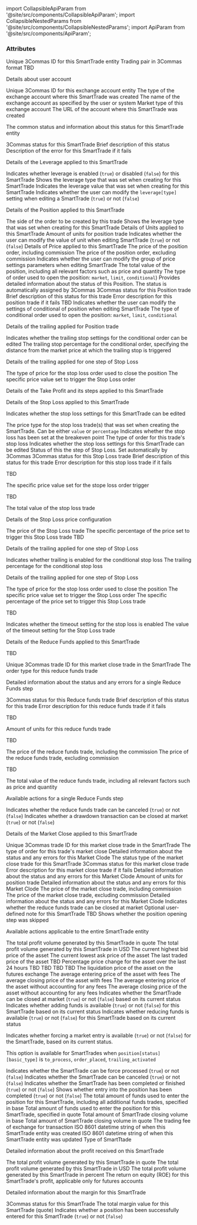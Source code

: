 import CollapsibleApiParam from '@site/src/components/CollapsibleApiParam';
import CollapsibleNestedParams from '@site/src/components/CollapsibleNestedParams';
import ApiParam from '@site/src/components/ApiParam';

<h3>Attributes</h3>

<ApiParam name='id' type='integer' id="id">
    Unique 3Commas ID for this SmartTrade entity
</ApiParam>

<ApiParam name='pair' type='string' id="pair">
     Trading pair in 3Commas format
</ApiParam>

<ApiParam name='instant' type='boolean' id="instant">
     TBD
</ApiParam>

<CollapsibleApiParam name="account" type="object">
<p>Details about user account</p>
  <CollapsibleNestedParams>
    <ApiParam name='id' type="integer">
        Unique 3Commas ID for this exchange account entity
    </ApiParam>    
    <ApiParam name='type' type='string'>
        The type of the exchange account where this SmartTrade was created
    </ApiParam>
    <ApiParam name='name' type='string'>
        The name of the exchange account as specified by the user or system
    </ApiParam>
    <ApiParam name='market' type='string'>
        Market type of this exchange account
    </ApiParam>
    <ApiParam name='link' type='string'>
        The URL of the account where this SmartTrade was created
    </ApiParam>
  </CollapsibleNestedParams>
</CollapsibleApiParam>

<CollapsibleApiParam name="status" type="object">
<p>The common status and information about this status for this SmartTrade entity</p>
  <CollapsibleNestedParams>
    <ApiParam name='basic_type' type="string">
        3Commas status for this SmartTrade
    </ApiParam>
    <ApiParam name='title' type="string">
        Brief description of this status
    </ApiParam>
    <ApiParam name='error' type="string">
        Description of the error for this SmartTrade if it fails
    </ApiParam>
  </CollapsibleNestedParams>
</CollapsibleApiParam>

<CollapsibleApiParam name="leverage" type="object">
<p>Details of the Leverage applied to this SmartTrade</p>
  <CollapsibleNestedParams>
    <ApiParam name='enabled' type="boolean">
     Indicates whether leverage is enabled (<code>true</code>) or disabled (<code>false</code>) for this SmartTrade
    </ApiParam>
    <ApiParam name='type' type="string">
        Shows the leverage type that was set when creating for this SmartTrade
    </ApiParam>
    <ApiParam name='value' type="number">
        Indicates the leverage value that was set when creating for this SmartTrade
    </ApiParam>
    <ApiParam name='type_editable' type="boolean">
        Indicates whether the user can modify the <code>leverage[type]</code> setting when editing a SmartTrade (<code>true</code>) or not (<code>false</code>)
    </ApiParam>
  </CollapsibleNestedParams>
</CollapsibleApiParam>

<CollapsibleApiParam name="position" type="object" id="position">
<p>Details of the Position applied to this SmartTrade</p>
  <CollapsibleNestedParams>
    <ApiParam name='type' type="string" id="type">
      The side of the order to be created by this trade
    </ApiParam>
    <ApiParam name='editable' type="boolean" id="editable">
        Shows the leverage type that was set when creating for this SmartTrade
    </ApiParam>
    <ApiParam name='units' type="object" id="units">
        Details of Units applied to this SmartTrade
    </ApiParam>
        <CollapsibleNestedParams>
          <ApiParam name='value' type='string' id="value">
              Amount of units for position trade
             </ApiParam>
             <ApiParam name='editable' type='boolean' id="editable">
               Indicates whether the user can modify the value of unit when editing SmartTrade (<code>true</code>) or not (<code>false</code>)
             </ApiParam>
            </CollapsibleNestedParams>
    <ApiParam name='price' type="object">
        Details of Price applied to this SmartTrade
    </ApiParam>
        <CollapsibleNestedParams>
            <ApiParam name='value' type='number' id="value_without_commission">
              The price of the position order, including commission
             </ApiParam>
             <ApiParam name='value_without_commission' type='number' id="value_without_commission">
               The price of the position order, excluding commission
             </ApiParam>
             <ApiParam name='editable' type='boolean' id="editable">
               Indicates whether the user can modify the group of price settings parameters when editing SmartTrade
             </ApiParam>
            </CollapsibleNestedParams>        
    <ApiParam name='total' type="number" id="total">
      The total value of the position, including all relevant factors such as price and quantity
    </ApiParam>
    <ApiParam name='order_type' type="string" id="order_type">
        The type of order used to open the position: <code>market</code>, <code>limit</code>, <code>conditional</code>)
    </ApiParam>
    <ApiParam name='status' type="object">
      Provides detailed information about the status of this Position. The status is automatically assigned by 3Commas 
      </ApiParam>
        <CollapsibleNestedParams>
            <ApiParam name='basic_type' type='string' id="tybasic_typepe">
               3Commas status for this Position trade
             </ApiParam>
             <ApiParam name='title' type='string' id="title">
              Brief description of this status for this trade
             </ApiParam>
             <ApiParam name='error' type='string' id="error">
              Error description for this position trade if it fails
             </ApiParam>
             </CollapsibleNestedParams>
   <ApiParam name='conditional' type="object" id="conditional">
        TBD
    </ApiParam>
        <CollapsibleNestedParams>
            <ApiParam name='editable' type='boolean' id="editable">
               Indicates whether the user can modify the settings of conditional of position when editing SmartTrade
             </ApiParam>
            <ApiParam name='order_type' type='string' id="order_type">
              The type of conditional order used to open the position: <code>market</code>, <code>limit</code>, <code>conditional</code>
             </ApiParam>
            <ApiParam name="trailing" type="object" id="trailing">
               <p>Details of the trailing applied for Position trade</p>
               </ApiParam>
                  <CollapsibleNestedParams>
                    <ApiParam name='editable' type='boolean' id="editable">
                    Indicates whether the trailing stop settings for the conditional order can be edited
                    </ApiParam>
                    <ApiParam name='percent'type='number' id="percent">
                    The trailing stop percentage for the conditional order, specifying the distance from the market price at which the trailing stop is triggered
                    </ApiParam>
                  </CollapsibleNestedParams>
            <ApiParam name="price" type="object" id="price">
                <p>Details of the trailing applied for one step of Stop Loss</p>
               </ApiParam>
                  <CollapsibleNestedParams>
                    <ApiParam name='type' type='string' id="type">
                    The type of price for the stop loss order used to close the position
                    </ApiParam>
 				            <ApiParam name='value' type='number' id="value">
                    The specific price value set to trigger the Stop Loss order
                    </ApiParam>
                  </CollapsibleNestedParams>
             </CollapsibleNestedParams>
  </CollapsibleNestedParams>
</CollapsibleApiParam>

<CollapsibleApiParam name="take_profit" type="object">
<p>Details of the Take Profit and its steps applied to this SmartTrade</p>
</CollapsibleApiParam>

<CollapsibleApiParam name="stop_loss" type="object">
Details of the Stop Loss applied to this SmartTrade
   <CollapsibleApiParam name='enabled' type='boolean' id="enabled">
    <p>Indicates whether the stop loss settings for this SmartTrade can be edited</p>
    </CollapsibleApiParam>
   <CollapsibleApiParam name='price_type' type='string' id="price_type">
    The price type for the stop loss trade(s) that was set when creating the SmartTrade. Can be either <code>value</code> or <code>percentage</code>
    </CollapsibleApiParam>
    <CollapsibleApiParam name='breakeven' type='boolean' id="breakeven">
    Indicates whether the stop loss has been set at the breakeven point
    </CollapsibleApiParam>
    <CollapsibleApiParam name='order_type' type='string' id="order_type">
    The type of order for this trade's stop loss
    </CollapsibleApiParam>
     <CollapsibleApiParam name='editable' type='boolean' id="editable">
      Indicates whether the stop loss settings for this SmartTrade can be edited
    </CollapsibleApiParam>
        <CollapsibleApiParam name="status" type="object" id="status">
          Status of this the step of Stop Loss. Set automatically by 3Commas
        <CollapsibleNestedParams>
            <ApiParam name='basic_type'type='string' id="basic_type">
              3Commas status for this Stop Loss trade
            </ApiParam>
            <ApiParam name='title'type='string' id="title">
              Brief description of this status for this trade
            </ApiParam>
            <ApiParam name='error'type='string' id="error">
              Error description for this stop loss trade if it fails
            </ApiParam>
            </CollapsibleNestedParams>
          </CollapsibleApiParam>
          <CollapsibleApiParam name="units" type="object" id="units">
          <p>TBD</p>
            <CollapsibleNestedParams>
                <ApiParam name='value'type='number' id="value">
                 The specific price value set for the stope loss order trigger
                </ApiParam>
            </CollapsibleNestedParams>
          </CollapsibleApiParam>
          <CollapsibleApiParam name="total" type="object" id="total">
          <p>TBD</p>
            <CollapsibleNestedParams>
                <ApiParam name='value'type='number' id="value">
                 The total value of the stop loss trade
                </ApiParam>
            </CollapsibleNestedParams>
          </CollapsibleApiParam>
          <CollapsibleApiParam name="price" type="object" id="price">
          <p>Details of the Stop Loss price configuration</p>
            <CollapsibleNestedParams>
                <ApiParam name='value' type='number' id="value">
                 The price of the Stop Loss trade
                </ApiParam>
                <ApiParam name='percent' type='number' id="percent">
                The specific percentage of the price set to trigger this Stop Loss trade
                </ApiParam>
            </CollapsibleNestedParams>
          </CollapsibleApiParam>
          <CollapsibleApiParam name="conditional" type="object" id="conditional">
          TBD
             <CollapsibleNestedParams>
               <ApiParam name="trailing" type="object" id="trailing">
                <p>Details of the trailing applied for one step of Stop Loss</p>
               </ApiParam>
                  <CollapsibleNestedParams>
                    <ApiParam name='editable' type='boolean' id="editable">
                    Indicates whether trailing is enabled for the conditional stop loss
                    </ApiParam>
                    <ApiParam name='percent'type='number' id="percent">
                    The trailing percentage for the conditional stop loss
                    </ApiParam>
                  </CollapsibleNestedParams>
              <ApiParam name="price" type="object" id="price">
                <p>Details of the trailing applied for one step of Stop Loss</p>
               </ApiParam>
                  <CollapsibleNestedParams>
                    <ApiParam name='type' type='string' id="type">
                    The type of price for the stop loss order used to close the position
                    </ApiParam>
 				            <ApiParam name='value' type='number' id="value">
                    The specific price value set to trigger the Stop Loss order
                    </ApiParam>
				            <ApiParam name='percent' type='number' id="percent">
                    The specific percentage of the price set to trigger this Stop Loss trade
                    </ApiParam>
                  </CollapsibleNestedParams>
             </CollapsibleNestedParams>
          </CollapsibleApiParam>
          <CollapsibleApiParam name="timeout" type="object" id="timeout">
          <p>TBD</p>
            <CollapsibleNestedParams>
                <ApiParam name='enabled' type='number' id="enabled">
                 Indicates whether the timeout setting for the stop loss is enabled
                </ApiParam>
                <ApiParam name='value'type='number' id="value">
                 The value of the timeout setting for the Stop Loss trade
                </ApiParam>
            </CollapsibleNestedParams>
          </CollapsibleApiParam>
    </CollapsibleApiParam>
  <CollapsibleApiParam name="reduce_funds" type="array">
<p>Details of the Reduce Funds applied to this SmartTrade</p>
  <CollapsibleApiParam name='steps' type='array' id="steps">
    <p>TBD</p>
    <CollapsibleNestedParams>
      <ApiParam name='id'type='integer' id="id">
        Unique 3Commas trade ID for this market close trade in the SmartTrade
      </ApiParam>
      <ApiParam name='title'type='string' id="type">
        The order type for this reduce funds trade
      </ApiParam>
          <CollapsibleApiParam name="status" type="object" id="status">
          <p>Detailed information about the status and any errors for a single Reduce Funds step</p>
            <CollapsibleNestedParams>
                <ApiParam name='basic_type'type='string' id="basic_type">
                 3Commas status for this Reduce funds trade
                </ApiParam>
                <ApiParam name='title'type='string' id="title">
                 Brief description of this status for this trade
                </ApiParam>
                <ApiParam name='error'type='string' id="error">
                 Error description for this reduce funds trade if it fails
                </ApiParam>
            </CollapsibleNestedParams>
          </CollapsibleApiParam>
          <CollapsibleApiParam name="units" type="object" id="units">
          <p>TBD</p>
            <CollapsibleNestedParams>
                <ApiParam name='value'type='number' id="value">
                 Amount of units for this reduce funds trade
                </ApiParam>
            </CollapsibleNestedParams>
          </CollapsibleApiParam>
          <CollapsibleApiParam name="price" type="object" id="price">
          <p>TBD</p>
            <CollapsibleNestedParams>
                <ApiParam name='value'type='number' id="value">
                 The price of the reduce funds trade, including the commission
                </ApiParam>
                <ApiParam name='value_without_commission'type='number' id="value_without_commission">
                 The price of the reduce funds trade, excluding commission
                </ApiParam>
            </CollapsibleNestedParams>
          </CollapsibleApiParam>
          <CollapsibleApiParam name="total" type="object" id="total">
          <p>TBD</p>
            <CollapsibleNestedParams>
                <ApiParam name='value'type='number' id="value">
                 The total value of the reduce funds trade, including all relevant factors such as price and quantity
                </ApiParam>
            </CollapsibleNestedParams>
          </CollapsibleApiParam>
           <CollapsibleApiParam name="data" type="object" id="data">
          <p>Available actions for a single Reduce Funds step</p>
            <CollapsibleNestedParams>
                <ApiParam name='cancelable'type='boolean' id="cancelable">
                 Indicates whether the reduce funds trade can be canceled (<code>true</code>) or not (<code>false</code>)
                </ApiParam>
                <ApiParam name='panic_sell_available'type='boolean' id="panic_sell_available">
                 Indicates whether a drawdown transaction can be closed at market (<code>true</code>) or not (<code>false</code>)
                </ApiParam>
            </CollapsibleNestedParams>
          </CollapsibleApiParam>
     </CollapsibleNestedParams>
      </CollapsibleApiParam>
</CollapsibleApiParam>

<CollapsibleApiParam name="market_close" type="object">
<p>Details of the Market Close applied to this SmartTrade</p>
    <ApiParam name='id' type='integer' id="id">
    Unique 3Commas trade ID for this market close trade in the SmartTrade
    </ApiParam>
    <ApiParam name='type' type='integer' id="type">
    The type of order for this trade's market close
    </ApiParam>
    <CollapsibleApiParam name='status' type='object' id="status">
    Detailed information about the status and any errors for this Market Clode
        <CollapsibleNestedParams>
             <ApiParam name='basic_type'type='string' id="basic_type">
                The status type of the market close trade for this SmartTrade
         </ApiParam>
         <ApiParam name='title'type='string' id="title">
            3Commas status for this market close trade
         </ApiParam>
        <ApiParam name='error'type='string' id="error">
          Error description for this market close trade if it fails
         </ApiParam>
     </CollapsibleNestedParams>
</CollapsibleApiParam>

<CollapsibleApiParam name='units' type='object' id="units">
Detailed information about the status and any errors for this Market Clode
  <CollapsibleNestedParams>
    <ApiParam name='value'type='number' id="value">
        Amount of units for position trade
    </ApiParam>
  </CollapsibleNestedParams>
</CollapsibleApiParam>

<CollapsibleApiParam name='price' type='object' id="price">
Detailed information about the status and any errors for this Market Clode
  <CollapsibleNestedParams>
    <ApiParam name='value'type='number' id="value">
     The price of the market close trade, including commission
    </ApiParam>
    <ApiParam name='value_without_commission'type='number' id="value_without_commission">
     The price of the market close trade, excluding commission
    </ApiParam>
  </CollapsibleNestedParams>
</CollapsibleApiParam>
     <CollapsibleApiParam name='total' type='object' id="total">
      Detailed information about the status and any errors for this Market Clode
        <CollapsibleNestedParams>
             <ApiParam name='value'type='number' id="value">
              Indicates whether the reduce funds trade can be closed at market
            </ApiParam>
        </CollapsibleNestedParams>
     </CollapsibleApiParam>
</CollapsibleApiParam>

<ApiParam name='note' type='string' id="note">
    Optional user-defined note for this SmartTrade
</ApiParam>

<ApiParam name='note_raw' type='string' id="note_raw">
    TBD
</ApiParam>

<ApiParam name='skip_enter_step' type='boolean' id="skip_enter_step">
    Shows whether the position opening step was skipped
</ApiParam>

<CollapsibleApiParam name="data" type="object" id="data">
<p>Available actions applicable to the entire SmartTrade entity</p>

  <CollapsibleNestedParams>
    <ApiParam name='editale' type="boolean" id="editale">
        The total profit volume generated by this SmartTrade in quote
    </ApiParam>
    <ApiParam name='current_price' type="object" id="current_price">
        The total profit volume generated by this SmartTrade in USD
    </ApiParam>
    <CollapsibleNestedParams>
      <ApiParam name='bid' type='number' id="bid">
        The current highest bid price of the asset
      </ApiParam>
      <ApiParam name='ask' type='number' id="ask">
        The current lowest ask price of the asset
      </ApiParam>
      <ApiParam name='last' type='number' id="last">
        The last traded price of the asset
      </ApiParam>
      <ApiParam name='quote_volume' type='number' id="quote_volume">
        TBD
      </ApiParam>
      <ApiParam name='day_change_percent' type='number' id="day_change_percent">
        Percentage price change for the asset over the last 24 hours
      </ApiParam>
    </CollapsibleNestedParams>
    <ApiParam name='target_price_type' type="string" id="target_price_type">
        TBD
    </ApiParam>
    <ApiParam name='orderbook_price_currency' type="string" id="orderbook_price_currency">
        TBD
    </ApiParam>
    <ApiParam name='base_order_finished' type="boolean" id="base_order_finished">
        TBD
    </ApiParam>
    <ApiParam name='missing_funds_to_close' type="boolean" id="missing_funds_to_close">
        TBD
    </ApiParam>
     <ApiParam name='liquidation_price' type="number" id="liquidation_price">
     The liquidation price of the asset on the futures exchange
    </ApiParam>
     <ApiParam name='average_enter_price' type="number" id="average_enter_price">
     The average entering price of the asset with fees
    </ApiParam>
    <ApiParam name='average_close_price' type="number" id="average_close_price">
     The average closing price of the asset with fees
    </ApiParam>
    <ApiParam name='average_enter_price_without_commission' type="number" id="average_enter_price_without_commission">
     The average entering price of the asset without accounting for any fees
    </ApiParam>
    <ApiParam name='average_close_price_without_commission' type="number" id="average_close_price_without_commission">
     The average closing price of the asset without accounting for any fees
    </ApiParam>
    <ApiParam name='panic_sell_available' type="boolean" id="panic_sell_available">
     Indicates whether the SmartTrade can be closed at market (<code>true</code>) or not (<code>false</code>) based on its current status
    </ApiParam>
    <ApiParam name='add_funds_available' type="boolean" id="add_funds_available">
     Indicates whether adding funds is available (<code>true</code>) or not (<code>false</code>) for this SmartTrade based on its current status
    </ApiParam>
    <ApiParam name='reduce_funds_available' type="boolean" id="reduce_funds_available">
     Indicates whether reducing funds is available (<code>true</code>) or not (<code>false</code>) for this SmartTrade based on its current status
    </ApiParam>
     <ApiParam name='force_start_available' type="boolean" id="force_start_available">
        <p>Indicates whether forcing a market entry is available (<code>true</code>) or not (<code>false</code>) for the SmartTrade, based on its current status.</p>
        <p>This option is available for SmartTrades when <code>position[status][basic_type]</code> is <code>to_process</code>, <code>order_placed</code>, <code>trailing_activated</code></p>
    </ApiParam>
     <ApiParam name='force_process_available' type="boolean" id="force_process_available">
        Indicates whether the SmartTrade can be force processed (<code>true</code>) or not (<code>false</code>)
    </ApiParam>
    <ApiParam name='cancel_available' type="boolean" id="cancel_available">
        Indicates whether the SmartTrade can be canceled (<code>true</code>) or not (<code>false</code>)
    </ApiParam>
    <ApiParam name='finished' type="boolean" id="finished">
        Indicates whether the SmartTrade has been completed or finished (<code>true</code>) or not (<code>false</code>)
    </ApiParam>
    <ApiParam name='base_position_step_finished' type="boolean" id="base_position_step_finished">
        Shows whether entry into the position has been completed (<code>true</code>) or not (<code>false</code>)
    </ApiParam>
    <ApiParam name='entered_amount' type="number" id="entered_amount">
        The total amount of funds used to enter the position for this SmartTrade, including all additional funds trades, specified in base
    </ApiParam>
    <ApiParam name='entered_total' type="number" id="entered_total">
        Total amount of funds used to enter the position for this SmartTrade, specified in quote
    </ApiParam>
    <ApiParam name='closed_amount' type="number" id="closed_amount">
        Total amount of SmartTrade closing volume in base
    </ApiParam>
    <ApiParam name='closed_total' type="number" id="closed_total">
        Total amount of SmartTrade closing volume in quote
    </ApiParam>
    <ApiParam name='commission' type="number" id="commission">
        The trading fee of exchange for transaction
    </ApiParam>
      <ApiParam name='create_at' type="string" id="create_at">
        ISO 8601 datetime string of when this SmartTrade entity was created
    </ApiParam>
    <ApiParam name='updated_at' type="string or null" id="updated_at">
        ISO 8601 datetime string of when this SmartTrade entity was updated
    </ApiParam>
     <ApiParam name='type' type="string" id="type">
        Type of SmartTtade
    </ApiParam>
  </CollapsibleNestedParams>
</CollapsibleApiParam>   
   
<CollapsibleApiParam name="profit" type="object" id="profit">
<p>Detailed information about the profit received on this SmartTrade</p>
  <CollapsibleNestedParams>
    <ApiParam name='volume' type="number" id="volume">
        The total profit volume generated by this SmartTrade in quote
    </ApiParam>
    <ApiParam name='usd' type="number" id="usd">
        The total profit volume generated by this SmartTrade in USD
    </ApiParam>
     <ApiParam name='percent' type="number" id="percent">
        The total profit volume generated by this SmartTrade in percent
    </ApiParam>
     <ApiParam name='roe' type="number or null" id="roe">
        The return on equity (ROE) for this SmartTrade's profit, applicable only for futures accounts
    </ApiParam>
  </CollapsibleNestedParams>
</CollapsibleApiParam>   

<CollapsibleApiParam name="margin" type="object" id="margin">
<p>Detailed information about the margin for this SmartTrade</p>
  <CollapsibleNestedParams>
    <ApiParam name='amount' type="number or null" id="amount">
            3Commas status for this SmartTrade
    </ApiParam>
    <ApiParam name='total' type="number or null" id="total">
        The total margin value for this SmartTrade (quote)
    </ApiParam>
  </CollapsibleNestedParams>
</CollapsibleApiParam>

<ApiParam name='is_position_not_filled' type='boolean' id="is_position_not_filled">
    Indicates whether a position has been successfully entered for this SmartTrade (<code>true</code>) or not (<code>false</code>)
</ApiParam>
